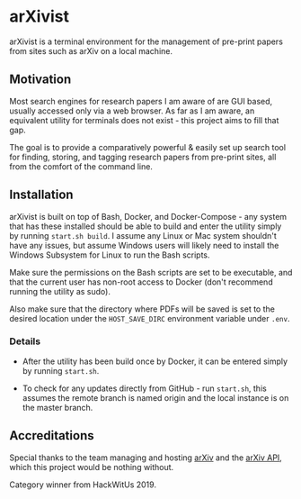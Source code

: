 # arXivist
arXivist is a terminal environment for the management of pre-print papers from sites such as arXiv on a local machine. 

## Motivation
Most search engines for research papers I am aware of are GUI based, usually accessed only via a web browser. As far as
I am aware, an equivalent utility for terminals does not exist - this project aims to fill that gap. 

The goal is to provide a comparatively powerful & easily set up search tool for finding, storing, and tagging research papers 
from pre-print sites, all from the comfort of the command line.

## Installation
arXivist is built on top of Bash, Docker, and Docker-Compose - any system that has these installed should be 
able to build and enter the utility simply by running `start.sh build`. I assume any Linux or Mac system shouldn't have any 
issues, but assume Windows users will likely need to install the Windows Subsystem for Linux to run the Bash scripts.

Make sure the permissions on the Bash scripts are set to be executable, and that the current user has non-root access to 
Docker (don't recommend running the utility as sudo).  

Also make sure that the directory where PDFs will be saved is set to the desired location under the `HOST_SAVE_DIRC` 
environment variable under `.env`.
 
### Details

- After the utility has been build once by Docker, it can be entered simply by running `start.sh`. 

- To check for any updates directly from GitHub - run `start.sh`, this assumes the remote branch is named origin and the local instance is 
on the master branch.
 
## Accreditations
Special thanks to the team managing and hosting [arXiv](arxiv.org) and the [arXiv API](https://arxiv.org/help/api/index), 
which this project would be nothing without.

Category winner from HackWitUs 2019.
